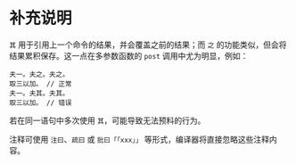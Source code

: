 # 补充说明

`其` 用于引用上一个命令的结果，并会覆盖之前的结果；而 `之` 的功能类似，但会将结果累积保存。这一点在多参数函数的 `post` 调用中尤为明显，例如：

```
夫一。夫之。夫之。
取三以加。 // 正常
夫一。夫其。夫其。
取三以加。 // 错误
```

若在同一语句中多次使用 `其`，可能导致无法预料的行为。

注释可使用 `注曰`、`疏曰` 或 `批曰「「xxx」」` 等形式，编译器将直接忽略这些注释内容。

